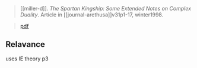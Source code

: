 > [[miller-d]]. *The Spartan Kingship: Some Extended Notes on Complex Duality*. Article in [[journal-arethusa]]v31p1-17, winter1998.

> [pdf](a/miller-d1998.pdf)

## Relavance
uses IE theory p3